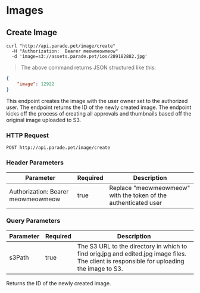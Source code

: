 # Images

## Create Image

```shell
curl "http://api.parade.pet/image/create"
  -H "Authorization:  Bearer meowmeowmeow"
  -d 'image=s3://assets.parade.pet/ios/289182882.jpg'
```

> The above command returns JSON structured like this:

```json 
{
	"image": 12922
}
```

This endpoint creates the image with the user owner set to the authorized user. The endpoint returns the ID of the newly created image.  The endpoint kicks off the process of creating all approvals and thumbnails based off the original image uploaded to S3.    

### HTTP Request

`POST http://api.parade.pet/image/create`

### Header Parameters

Parameter | Required | Description
--------- | ------- | -----------
Authorization:  Bearer meowmeowmeow | true | Replace "meowmeowmeow" with the token of the authenticated user

### Query Parameters

Parameter | Required | Description
--------- | ------- | -----------
s3Path | true | The S3 URL to the directory in which to find orig.jpg and edited.jpg image files.  The client is responsible for uploading the image to S3.   

<aside class="success">
Returns the ID of the newly created image.
</aside>
